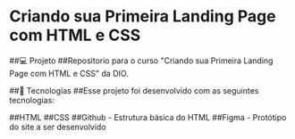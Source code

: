 # Criando sua Primeira Landing Page com HTML e CSS

##💻 Projeto
##Repositorio para o curso "Criando sua Primeira Landing Page com HTML e CSS" da DIO.

##🚀 Tecnologias
##Esse projeto foi desenvolvido com as seguintes tecnologias:

##HTML
##CSS
##Github - Estrutura básica do HTML
##Figma - Protótipo do site a ser desenvolvido
